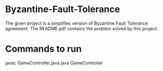 # Byzantine-Fault-Tolerance
The given project is a simplifies version of Byzantine Fault Tolerance agreement. The README.pdf contains the problem solved by this project.

# Commands to run
  javac GameController.java
  java GameController
